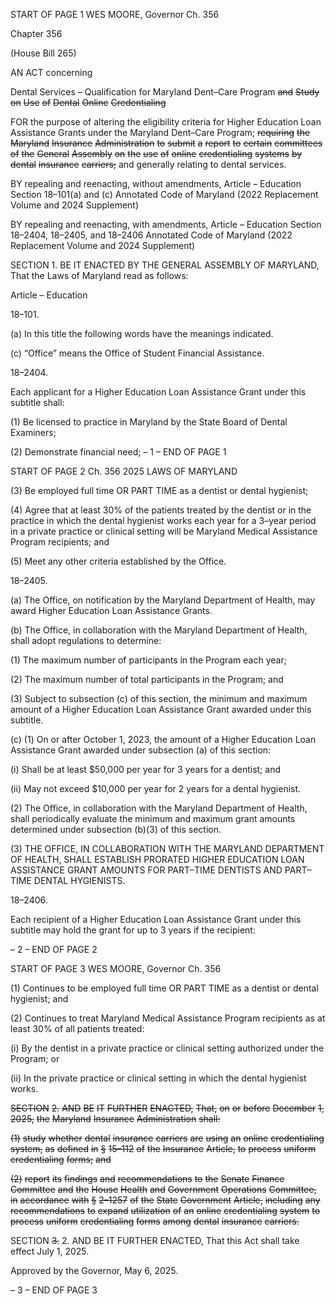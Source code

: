START OF PAGE 1
WES MOORE, Governor Ch. 356

Chapter 356

(House Bill 265)

AN ACT concerning

Dental Services – Qualification for Maryland Dent–Care Program ~~and~~ ~~Study~~ ~~on~~
~~Use~~ ~~of~~ ~~Dental~~ ~~Online~~ ~~Credentialing~~

FOR the purpose of altering the eligibility criteria for Higher Education Loan Assistance
Grants under the Maryland Dent–Care Program; ~~requiring~~ ~~the~~ ~~Maryland~~ ~~Insurance~~
~~Administration~~ ~~to~~ ~~submit~~ ~~a~~ ~~report~~ ~~to~~ ~~certain~~ ~~committees~~ ~~of~~ ~~the~~ ~~General~~ ~~Assembly~~ ~~on~~
~~the~~ ~~use~~ ~~of~~ ~~online~~ ~~credentialing~~ ~~systems~~ ~~by~~ ~~dental~~ ~~insurance~~ ~~carriers;~~ and generally
relating to dental services.

BY repealing and reenacting, without amendments,
Article – Education
Section 18–101(a) and (c)
Annotated Code of Maryland
(2022 Replacement Volume and 2024 Supplement)

BY repealing and reenacting, with amendments,
Article – Education
Section 18–2404, 18–2405, and 18–2406
Annotated Code of Maryland
(2022 Replacement Volume and 2024 Supplement)

SECTION 1. BE IT ENACTED BY THE GENERAL ASSEMBLY OF MARYLAND,
That the Laws of Maryland read as follows:

Article – Education

18–101.

(a) In this title the following words have the meanings indicated.

(c) “Office” means the Office of Student Financial Assistance.

18–2404.

Each applicant for a Higher Education Loan Assistance Grant under this subtitle
shall:

(1) Be licensed to practice in Maryland by the State Board of Dental
Examiners;

(2) Demonstrate financial need;
– 1 –
END OF PAGE 1

START OF PAGE 2
Ch. 356 2025 LAWS OF MARYLAND

(3) Be employed full time OR PART TIME as a dentist or dental hygienist;

(4) Agree that at least 30% of the patients treated by the dentist or in the
practice in which the dental hygienist works each year for a 3–year period in a private
practice or clinical setting will be Maryland Medical Assistance Program recipients; and

(5) Meet any other criteria established by the Office.

18–2405.

(a) The Office, on notification by the Maryland Department of Health, may award
Higher Education Loan Assistance Grants.

(b) The Office, in collaboration with the Maryland Department of Health, shall
adopt regulations to determine:

(1) The maximum number of participants in the Program each year;

(2) The maximum number of total participants in the Program; and

(3) Subject to subsection (c) of this section, the minimum and maximum
amount of a Higher Education Loan Assistance Grant awarded under this subtitle.

(c) (1) On or after October 1, 2023, the amount of a Higher Education Loan
Assistance Grant awarded under subsection (a) of this section:

(i) Shall be at least $50,000 per year for 3 years for a dentist; and

(ii) May not exceed $10,000 per year for 2 years for a dental
hygienist.

(2) The Office, in collaboration with the Maryland Department of Health,
shall periodically evaluate the minimum and maximum grant amounts determined under
subsection (b)(3) of this section.

(3) THE OFFICE, IN COLLABORATION WITH THE MARYLAND
DEPARTMENT OF HEALTH, SHALL ESTABLISH PRORATED HIGHER EDUCATION
LOAN ASSISTANCE GRANT AMOUNTS FOR PART–TIME DENTISTS AND PART–TIME
DENTAL HYGIENISTS.

18–2406.

Each recipient of a Higher Education Loan Assistance Grant under this subtitle may
hold the grant for up to 3 years if the recipient:

– 2 –
END OF PAGE 2

START OF PAGE 3
WES MOORE, Governor Ch. 356

(1) Continues to be employed full time OR PART TIME as a dentist or
dental hygienist; and

(2) Continues to treat Maryland Medical Assistance Program recipients as
at least 30% of all patients treated:

(i) By the dentist in a private practice or clinical setting authorized
under the Program; or

(ii) In the private practice or clinical setting in which the dental
hygienist works.

~~SECTION~~ ~~2.~~ ~~AND~~ ~~BE~~ ~~IT~~ ~~FURTHER~~ ~~ENACTED,~~ ~~That,~~ ~~on~~ ~~or~~ ~~before~~ ~~December~~ ~~1,~~
~~2025,~~ ~~the~~ ~~Maryland~~ ~~Insurance~~ ~~Administration~~ ~~shall:~~

~~(1)~~ ~~study~~ ~~whether~~ ~~dental~~ ~~insurance~~ ~~carriers~~ ~~are~~ ~~using~~ ~~an~~ ~~online~~
~~credentialing~~ ~~system,~~ ~~as~~ ~~defined~~ ~~in~~ ~~§~~ ~~15–112~~ ~~of~~ ~~the~~ ~~Insurance~~ ~~Article,~~ ~~to~~ ~~process~~ ~~uniform~~
~~credentialing~~ ~~forms;~~ ~~and~~

~~(2)~~ ~~report~~ ~~its~~ ~~findings~~ ~~and~~ ~~recommendations~~ ~~to~~ ~~the~~ ~~Senate~~ ~~Finance~~
~~Committee~~ ~~and~~ ~~the~~ ~~House~~ ~~Health~~ ~~and~~ ~~Government~~ ~~Operations~~ ~~Committee,~~ ~~in~~ ~~accordance~~
~~with~~ ~~§~~ ~~2–1257~~ ~~of~~ ~~the~~ ~~State~~ ~~Government~~ ~~Article,~~ ~~including~~ ~~any~~ ~~recommendations~~ ~~to~~ ~~expand~~
~~utilization~~ ~~of~~ ~~an~~ ~~online~~ ~~credentialing~~ ~~system~~ ~~to~~ ~~process~~ ~~uniform~~ ~~credentialing~~ ~~forms~~ ~~among~~
~~dental~~ ~~insurance~~ ~~carriers.~~

SECTION ~~3.~~ 2. AND BE IT FURTHER ENACTED, That this Act shall take effect
July 1, 2025.

Approved by the Governor, May 6, 2025.

– 3 –
END OF PAGE 3